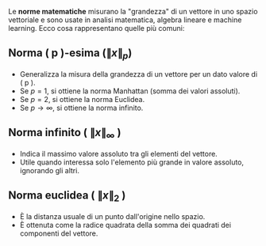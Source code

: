 Le **norme matematiche** misurano la "grandezza" di un vettore in uno spazio vettoriale e sono usate in analisi matematica, algebra lineare e machine learning. Ecco cosa rappresentano quelle più comuni:

## Norma \( p \)-esima \($\|x\|_p$) 
- Generalizza la misura della grandezza di un vettore per un dato valore di \( p \).
- Se $p=1$, si ottiene la norma Manhattan (somma dei valori assoluti).
- Se $p=2$, si ottiene la norma Euclidea.
- Se $p \to \infty$, si ottiene la norma infinito.

## Norma infinito \( $\|x\|_\infty$ \)
- Indica il massimo valore assoluto tra gli elementi del vettore.
- Utile quando interessa solo l'elemento più grande in valore assoluto, ignorando gli altri.

## Norma euclidea \( $\|x\|_2$ \)
- È la distanza usuale di un punto dall'origine nello spazio.
- È ottenuta come la radice quadrata della somma dei quadrati dei componenti del vettore.
